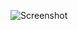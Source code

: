 ![Screenshot](https://raw.githubusercontent.com/Cryakl/Ultimate-RAT-Collection/refs/heads/main/LostDoor/Lost%20Door%20v4.1%20Fix/Screenshot.png)
